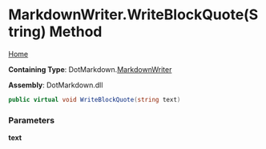 # MarkdownWriter\.WriteBlockQuote\(String\) Method

[Home](../../../README.md)

**Containing Type**: DotMarkdown\.[MarkdownWriter](../README.md)

**Assembly**: DotMarkdown\.dll

```csharp
public virtual void WriteBlockQuote(string text)
```

### Parameters

**text**